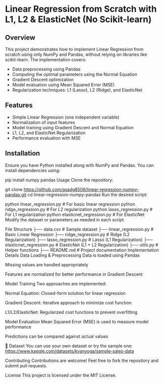 # Linear Regression from Scratch with L1, L2 & ElasticNet (No Scikit-learn)

## Overview

This project demonstrates how to implement Linear Regression from scratch using only NumPy and Pandas, without relying on libraries like scikit-learn. The implementation covers:

- Data preprocessing using Pandas  
- Computing the optimal parameters using the Normal Equation  
- Gradient Descent optimization  
- Model evaluation using Mean Squared Error (MSE)  
- Regularization techniques: L1 (Lasso), L2 (Ridge), and ElasticNet

## Features

- Simple Linear Regression (one independent variable)    
- Normalization of input features  
- Model training using Gradient Descent and Normal Equation  
- L1, L2, and ElasticNet Regularization  
- Performance evaluation with MSE  

## Installation

Ensure you have Python installed along with NumPy and Pandas. You can install dependencies using:

pip install numpy pandas
Usage
Clone the repository:

git clone https://github.com/asadg8506/linear-regression-numpy-pandas.git
cd linear-regression-numpy-pandas
Run the desired script:

python linear_regression.py         # For basic linear regression
python ridge_regression.py          # For L2 regularization
python lasso_regression.py          # For L1 regularization
python elasticnet_regression.py     # For ElasticNet
Modify the dataset or parameters as needed in each script.

File Structure
├── data.csv                     # Sample dataset
├── linear_regression.py         # Basic Linear Regression
├── ridge_regression.py          # Ridge (L2 Regularization)
├── lasso_regression.py          # Lasso (L1 Regularization)
├── elasticnet_regression.py     # ElasticNet (L1 + L2 Regularization)
├── utils.py                     # Helper functions
├── README.md                    # Project documentation
Implementation Details
Data Loading & Preprocessing
Data is loaded using Pandas

Missing values are handled appropriately

Features are normalized for better performance in Gradient Descent

Model Training
Two approaches are implemented:

Normal Equation: Closed-form solution for linear regression

Gradient Descent: Iterative approach to minimize cost function

L1/L2/ElasticNet: Regularized cost functions to prevent overfitting

Model Evaluation
Mean Squared Error (MSE) is used to measure model performance

Predictions can be compared against actual values

📁 Dataset
You can use your own dataset or try the sample one:
https://www.kaggle.com/datasets/kyanyoga/sample-sales-data

Contributing
Contributions are welcome! Feel free to fork the repository and submit pull requests.

License
This project is licensed under the MIT License.
